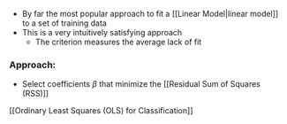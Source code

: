 - By far the most popular approach to fit a [[Linear Model|linear model]] to a set of training data
- This is a very intuitively satisfying approach
	- The criterion measures the average lack of fit

### Approach:

- Select coefficients $\beta$ that minimize the [[Residual Sum of Squares (RSS)]]

[[Ordinary Least Squares (OLS) for Classification]]
